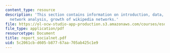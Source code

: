 ```yaml
---
content_type: resource
description: 'This section contains information on introduction, data, approach: large
  network analysis, growth of wikipedia networks.'
file: https://ol-ocw-studio-app-production.s3.amazonaws.com/courses/esd-342-advanced-system-architecture-spring-2006/5c2061cbd605b87767aa705ab425c1e9_report_socialnet.pdf
file_type: application/pdf
resourcetype: Document
title: report_socialnet.pdf
uid: 5c2061cb-d605-b877-67aa-705ab425c1e9
---
```

